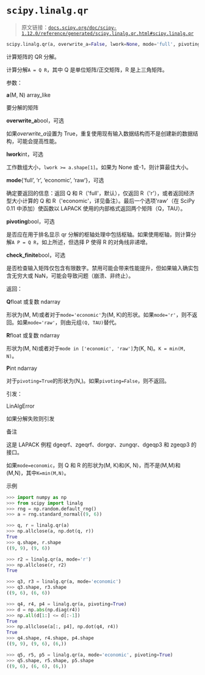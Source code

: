 # `scipy.linalg.qr`

> 原文链接：[`docs.scipy.org/doc/scipy-1.12.0/reference/generated/scipy.linalg.qr.html#scipy.linalg.qr`](https://docs.scipy.org/doc/scipy-1.12.0/reference/generated/scipy.linalg.qr.html#scipy.linalg.qr)

```py
scipy.linalg.qr(a, overwrite_a=False, lwork=None, mode='full', pivoting=False, check_finite=True)
```

计算矩阵的 QR 分解。

计算分解`A = Q R`，其中 Q 是单位矩阵/正交矩阵，R 是上三角矩阵。

参数：

**a**(M, N) array_like

要分解的矩阵

**overwrite_a**bool，可选

如果*overwrite_a*设置为 True，重复使用现有输入数据结构而不是创建新的数据结构，可能会提高性能。

**lwork**int，可选

工作数组大小，`lwork >= a.shape[1]`。如果为 None 或-1，则计算最佳大小。

**mode**{‘full’, ‘r’, ‘economic’, ‘raw’}，可选

确定要返回的信息：返回 Q 和 R（'full'，默认），仅返回 R（'r'），或者返回经济型大小计算的 Q 和 R（'economic'，详见备注）。最后一个选项'raw'（在 SciPy 0.11 中添加）使函数以 LAPACK 使用的内部格式返回两个矩阵（Q，TAU）。

**pivoting**bool，可选

是否应在用于排名显示 qr 分解的枢轴处理中包括枢轴。如果使用枢轴，则计算分解`A P = Q R`，如上所述，但选择 P 使得 R 的对角线非递增。

**check_finite**bool，可选

是否检查输入矩阵仅包含有限数字。禁用可能会带来性能提升，但如果输入确实包含无穷大或 NaN，可能会导致问题（崩溃、非终止）。

返回：

**Q**float 或复数 ndarray

形状为(M, M)或者对于`mode='economic'`为(M, K)的形状。如果`mode='r'`，则不返回。如果`mode='raw'`，则由元组`(Q, TAU)`替代。

**R**float 或复数 ndarray

形状为(M, N)或者对于`mode in ['economic', 'raw']`为(K, N)。`K = min(M, N)`。

**P**int ndarray

对于`pivoting=True`的形状为(N,)。如果`pivoting=False`，则不返回。

引发：

LinAlgError

如果分解失败则引发

备注

这是 LAPACK 例程 dgeqrf、zgeqrf、dorgqr、zungqr、dgeqp3 和 zgeqp3 的接口。

如果`mode=economic`，则 Q 和 R 的形状为(M, K)和(K, N)，而不是(M,M)和(M,N)，其中`K=min(M,N)`。

示例

```py
>>> import numpy as np
>>> from scipy import linalg
>>> rng = np.random.default_rng()
>>> a = rng.standard_normal((9, 6)) 
```

```py
>>> q, r = linalg.qr(a)
>>> np.allclose(a, np.dot(q, r))
True
>>> q.shape, r.shape
((9, 9), (9, 6)) 
```

```py
>>> r2 = linalg.qr(a, mode='r')
>>> np.allclose(r, r2)
True 
```

```py
>>> q3, r3 = linalg.qr(a, mode='economic')
>>> q3.shape, r3.shape
((9, 6), (6, 6)) 
```

```py
>>> q4, r4, p4 = linalg.qr(a, pivoting=True)
>>> d = np.abs(np.diag(r4))
>>> np.all(d[1:] <= d[:-1])
True
>>> np.allclose(a[:, p4], np.dot(q4, r4))
True
>>> q4.shape, r4.shape, p4.shape
((9, 9), (9, 6), (6,)) 
```

```py
>>> q5, r5, p5 = linalg.qr(a, mode='economic', pivoting=True)
>>> q5.shape, r5.shape, p5.shape
((9, 6), (6, 6), (6,)) 
```
